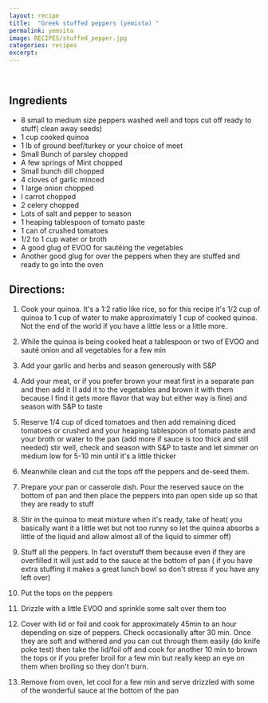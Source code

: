 ```yaml
---
layout: recipe
title:  "Greek stuffed peppers (yemista) "
permalink: yemsita
image: RECIPES/stuffed_pepper.jpg
categories: recipes
excerpt:
---
```


<br>

## Ingredients
* 8 small to medium size peppers washed well and tops cut off ready to stuff( clean away seeds)
* 1 cup cooked quinoa
* 1 lb of ground beef/turkey or your choice of meet
* Small Bunch of parsley chopped
* A few springs of Mint chopped
* Small bunch dill chopped
* 4 cloves of garlic minced
* 1 large onion chopped
* I carrot chopped
* 2 celery chopped
* Lots of salt and pepper to season
* 1 heaping tablespoon of tomato paste
* 1 can of crushed tomatoes
* 1/2 to 1 cup water or broth
* A good glug of EVOO for sautéing the vegetables
* Another good glug for over the peppers when they are stuffed and ready to go into the oven


## Directions:
1. Cook your quinoa. It's a 1:2 ratio like rice, so for this recipe it's 1/2 cup of quinoa to 1 cup of water to make approximately 1 cup of cooked quinoa. Not the end of the world if you have a little less or a little more.

2. While the quinoa is being cooked heat a tablespoon or two of EVOO and sauté onion and all vegetables for a few min

3. Add your garlic and herbs and season generously with S&P

4. Add your meat, or if you prefer brown your meat first in a separate pan and then add it  (I add it to the vegetables and brown it with them because I find it gets more flavor that way but either way is fine) and season with S&P to taste

5. Reserve 1/4 cup of diced tomatoes and then add remaining  diced tomatoes or crushed and your heaping tablespoon of tomato  paste and your broth or water to the pan (add more if sauce is too thick and still needed) stir well, check and season with S&P to taste and let simmer on medium low for 5-10 min until it's a little thicker

6. Meanwhile clean and cut the tops off the peppers and de-seed them.

7. Prepare your pan or casserole dish. Pour the reserved sauce on the bottom of pan and then place the peppers into pan open side up so that they are ready to stuff

8. Stir in the quinoa to meat mixture when it's ready, take of heat( you basically want it a little wet but not too runny so let the quinoa absorbs a little of the liquid and allow almost all of the liquid to simmer off)

9. Stuff all the peppers. In fact overstuff them because even if they are overfilled it will just add to the sauce at the bottom of pan ( if you have extra stuffing it makes a great lunch bowl so don't stress if you have any left over)

10. Put the tops on the peppers

11. Drizzle with a little EVOO and sprinkle some salt over them too

12. Cover with lid or foil and cook for approximately 45min to an hour depending on size of peppers. Check occasionally after 30 min.  Once they are soft and withered and you can cut through them easily (do knife poke test) then take the lid/foil off and cook for another 10 min to brown the tops or if you prefer broil for a few min but really keep an eye on them when broiling so they don't burn.

13. Remove from oven, let cool for a few min and serve drizzled with some of the wonderful sauce at the bottom of the pan
